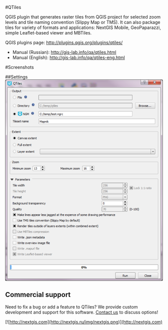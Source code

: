 #QTiles

QGIS plugin that generates raster tiles from QGIS project for selected zoom levels and tile naming convention (Slippy Map or TMS). It can also package tiles for variety of formats and applications: NextGIS Mobile, GeoPaparazzi, simple Leaflet-based viewer and MBTiles.

QGIS plugins page: http://plugins.qgis.org/plugins/qtiles/

* Manual (Russian): http://gis-lab.info/qa/qtiles.html
* Manual (English): http://gis-lab.info/qa/qtiles-eng.html

#Screenshots

##Settings
![Example1](/img/example1.png)

Commercial support
----------
Need to fix a bug or add a feature to QTiles? We provide custom development and support for this software. [Contact us](http://nextgis.ru/en/contact/) to discuss options!

[![http://nextgis.com](http://nextgis.ru/img/nextgis.png)](http://nextgis.com)
